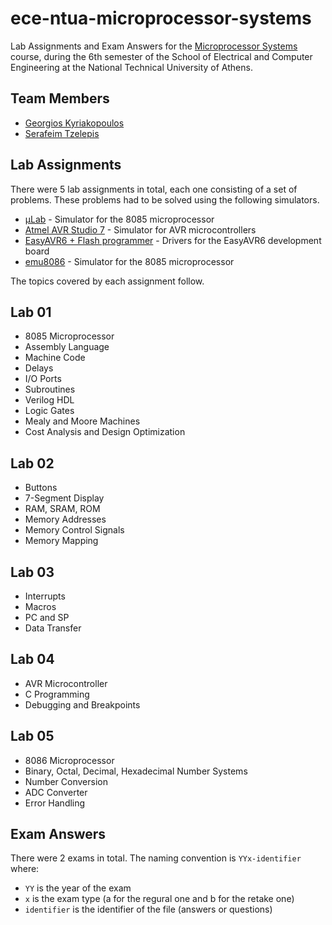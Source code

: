 # ece-ntua-microprocessor-systems

Lab Assignments and Exam Answers for the [Microprocessor Systems](https://www.ece.ntua.gr/en/undergraduate/courses/3046) course, during the 6th semester of the School of Electrical and Computer Engineering at the National Technical University of Athens.

## Team Members

- [Georgios Kyriakopoulos](https://github.com/geokyr)
- [Serafeim Tzelepis](https://github.com/sertze)

## Lab Assignments

There were 5 lab assignments in total, each one consisting of a set of problems. These problems had to be solved using the following simulators.

- [μLab](http://mycourses.ntua.gr/document/goto/?url=%2F8085.zip&cidReq=ECE1175) - Simulator for the 8085 microprocessor
- [Atmel AVR Studio 7](http://www.atmel.com/tools/ATMELSTUDIO.aspx) - Simulator for AVR microcontrollers
- [EasyAVR6 + Flash programmer](https://www.mikroe.com/easyavr) - Drivers for the EasyAVR6 development board
- [emu8086](http://mycourses.ntua.gr/document/goto/?url=%2F8086_tools.zip&cidReq=ECE1175) - Simulator for the 8085 microprocessor

The topics covered by each assignment follow.

## Lab 01

- 8085 Microprocessor
- Assembly Language
- Machine Code
- Delays
- I/O Ports
- Subroutines
- Verilog HDL
- Logic Gates
- Mealy and Moore Machines
- Cost Analysis and Design Optimization

## Lab 02

- Buttons
- 7-Segment Display
- RAM, SRAM, ROM
- Memory Addresses
- Memory Control Signals
- Memory Mapping

## Lab 03

- Interrupts
- Macros
- PC and SP
- Data Transfer

## Lab 04

- AVR Microcontroller
- C Programming
- Debugging and Breakpoints

## Lab 05

- 8086 Microprocessor
- Binary, Octal, Decimal, Hexadecimal Number Systems
- Number Conversion
- ADC Converter
- Error Handling

## Exam Answers

There were 2 exams in total. The naming convention is `YYx-identifier` where:
- `YY` is the year of the exam
- `x` is the exam type (a for the regural one and b for the retake one)
- `identifier` is the identifier of the file (answers or questions)
